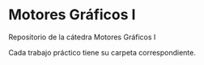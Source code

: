 # Motores Gráficos I
Repositorio de la cátedra Motores Gráficos I

Cada trabajo práctico tiene su carpeta correspondiente.
